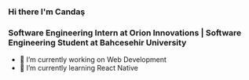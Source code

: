 ### Hi there I'm Candaş

### Software Engineering Intern at Orion Innovations | Software Engineering Student at Bahcesehir University
- 🔭 I’m currently working on Web Development
- 🌱 I’m currently learning React Native

<!--
**candasgenis/candasgenis** is a ✨ _special_ ✨ repository because its `README.md` (this file) appears on your GitHub profile.

Here are some ideas to get you started:

- 🔭 I’m currently working on Web Development
- 🌱 I’m currently learning React Native
- 👯 I’m looking to collaborate on ...
- 🤔 I’m looking for help with ...
- 💬 Ask me about ...
- 📫 How to reach me: ...
- 😄 Pronouns: ...
- ⚡ Fun fact: ...
-->
